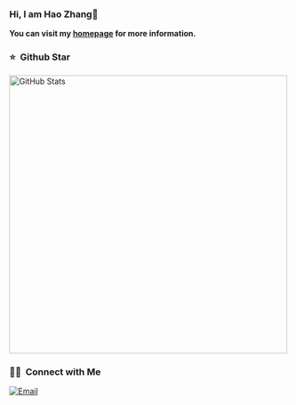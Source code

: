### Hi, I am Hao Zhang👋

<strong> You can visit my [homepage](http://haozhangcn.com) for more information. </strong>

<!--
**haozhangcn/haozhangcn** is a ✨ _special_ ✨ repository because its `README.md` (this file) appears on your GitHub profile.

Here are some ideas to get you started:

- 🔭 I’m currently working on ...
- 🌱 I’m currently learning ...
- 👯 I’m looking to collaborate on ...
- 🤔 I’m looking for help with ...
- 💬 Ask me about ...
- 📫 How to reach me: ...
- 😄 Pronouns: ...
- ⚡ Fun fact: ...
-->

### ⭐️ &nbsp;Github Star

<img width="500px"  alt="GitHub Stats" src="https://github-readme-stats.vercel.app/api?username=haozhangcn&count_private=true&show_icons=true"/>


### 🤝🏻 &nbsp;Connect with Me
<a href="mailto:haozhangcn@ieee.org"><img alt="Email" src="https://img.shields.io/badge/Email-haozhangcn@ieee.org-blue?style=flat-square&logo=gmail"></a>

